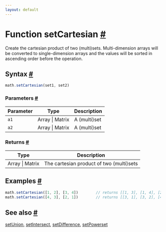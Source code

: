 ```yaml
---
layout: default
---
```


<!-- Note: This file is automatically generated from source code comments. Changes made in this file will be overridden. -->

<h1 id="function-setcartesian">Function setCartesian <a href="#function-setcartesian" title="Permalink">#</a></h1>

Create the cartesian product of two (multi)sets.
Multi-dimension arrays will be converted to single-dimension arrays
and the values will be sorted in ascending order before the operation.


<h2 id="syntax">Syntax <a href="#syntax" title="Permalink">#</a></h2>

```js
math.setCartesian(set1, set2)
```

<h3 id="parameters">Parameters <a href="#parameters" title="Permalink">#</a></h3>

Parameter | Type | Description
--------- | ---- | -----------
`a1` | Array &#124; Matrix | A (multi)set
`a2` | Array &#124; Matrix | A (multi)set

<h3 id="returns">Returns <a href="#returns" title="Permalink">#</a></h3>

Type | Description
---- | -----------
Array &#124; Matrix | The cartesian product of two (multi)sets


<h2 id="examples">Examples <a href="#examples" title="Permalink">#</a></h2>

```js
math.setCartesian([1, 2], [3, 4])        // returns [[1, 3], [1, 4], [2, 3], [2, 4]]
math.setCartesian([4, 3], [2, 1])        // returns [[3, 1], [3, 2], [4, 1], [4, 2]]
```


<h2 id="see-also">See also <a href="#see-also" title="Permalink">#</a></h2>

[setUnion](setUnion.html),
[setIntersect](setIntersect.html),
[setDifference](setDifference.html),
[setPowerset](setPowerset.html)
